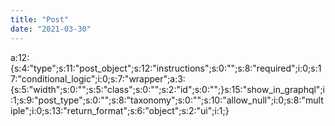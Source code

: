 ```yaml
---
title: "Post"
date: "2021-03-30"
---
```


a:12:{s:4:"type";s:11:"post\_object";s:12:"instructions";s:0:"";s:8:"required";i:0;s:17:"conditional\_logic";i:0;s:7:"wrapper";a:3:{s:5:"width";s:0:"";s:5:"class";s:0:"";s:2:"id";s:0:"";}s:15:"show\_in\_graphql";i:1;s:9:"post\_type";s:0:"";s:8:"taxonomy";s:0:"";s:10:"allow\_null";i:0;s:8:"multiple";i:0;s:13:"return\_format";s:6:"object";s:2:"ui";i:1;}
